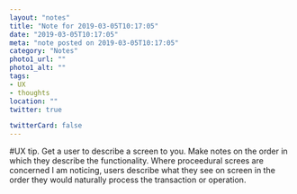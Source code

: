 ```yaml
---
layout: "notes"
title: "Note for 2019-03-05T10:17:05"
date: "2019-03-05T10:17:05"
meta: "note posted on 2019-03-05T10:17:05"
category: "Notes"
photo1_url: ""
photo1_alt: ""
tags:
- UX
- thoughts
location: ""
twitter: true

twitterCard: false
---
```

#UX tip. Get a user to describe a screen to you. Make notes on the order in which they describe the functionality. Where proceedural screes are concerned I am noticing, users describe what they see on screen in the order they would naturally process the transaction or operation.
